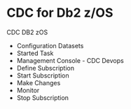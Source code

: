 # CDC for Db2 z/OS

CDC DB2 zOS
- Configuration Datasets
- Started Task
- Management Console - CDC Devops
- Define Subscription
- Start Subscription
- Make Changes
- Monitor
- Stop Subscription
